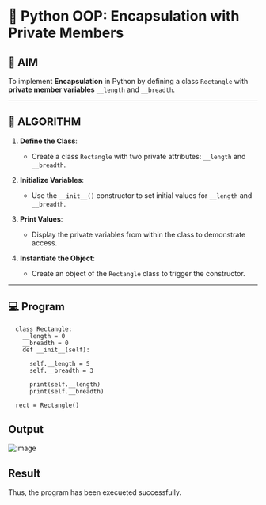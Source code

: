 # 🐍 Python OOP: Encapsulation with Private Members

## 🎯 AIM

To implement **Encapsulation** in Python by defining a class `Rectangle` with **private member variables** `__length` and `__breadth`.

---

## 🧠 ALGORITHM

1. **Define the Class**:
   - Create a class `Rectangle` with two private attributes: `__length` and `__breadth`.

2. **Initialize Variables**:
   - Use the `__init__()` constructor to set initial values for `__length` and `__breadth`.

3. **Print Values**:
   - Display the private variables from within the class to demonstrate access.

4. **Instantiate the Object**:
   - Create an object of the `Rectangle` class to trigger the constructor.

---

## 💻 Program
      class Rectangle:
        __length = 0 
        __breadth = 0
        def __init__(self):
      
          self.__length = 5
          self.__breadth = 3
          
          print(self.__length)
          print(self.__breadth)
       
      rect = Rectangle()

## Output
![image](https://github.com/user-attachments/assets/46bd4017-fa10-4b86-9eb7-039a6158585a)

## Result
Thus, the program has been execueted successfully.
